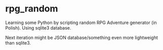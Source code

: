 # rpg_random

Learning some Python by scripting random RPG Adventure generator (in Polish).
Using sqlite3 database. 

Next iteration might be JSON database/something even more lightweight than sqlite3.
